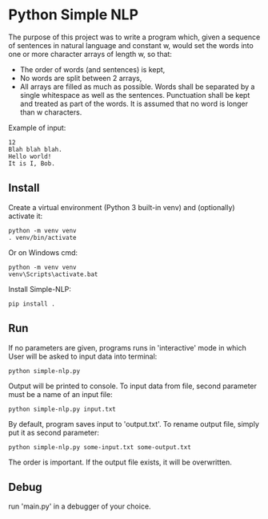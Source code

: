 # Python Simple NLP
The purpose of this project was to write a program which, given a 
sequence of sentences in natural language and constant w, would set the 
words into one or more character arrays of length w, so that:
- The order of words (and sentences) is kept,
- No words are split between 2 arrays,
- All arrays are filled as much as possible.
Words shall be separated by a single whitespace as well as the sentences. 
Punctuation shall be kept and treated as part of the words. 
It is assumed that no word is longer than w characters.

Example of input:

    12
    Blah blah blah.
    Hello world!
    It is I, Bob.

## Install

Create a virtual environment (Python 3 built-in venv) and (optionally) 
activate it:

    python -m venv venv
    . venv/bin/activate

Or on Windows cmd:

    python -m venv venv
    venv\Scripts\activate.bat

Install Simple-NLP:

    pip install .

## Run

If no parameters are given, programs runs in 'interactive' mode in which
User will be asked to input data into terminal:

    python simple-nlp.py
    
Output will be printed to console. To input data from file, second 
parameter must be a name of an input file:

    python simple-nlp.py input.txt
    
By default, program saves input to 'output.txt'. To rename output file,
simply put it as second parameter:

    python simple-nlp.py some-input.txt some-output.txt

The order is important. If the output file exists, it will be overwritten.

## Debug

run 'main.py' in a debugger of your choice.